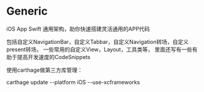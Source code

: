 # Generic
iOS App Swift 通用架构，助你快速搭建灵活通用的APP代码

包括自定义NavigationBar，自定义Tabbar，自定义Navigation转场，自定义present转场，
一些常用的自定义View，Layout，工具类等，
里面还写有一些有助于提高开发速度的CodeSnippets


使用carthage做第三方库管理：

carthage update --platform iOS --use-xcframeworks
